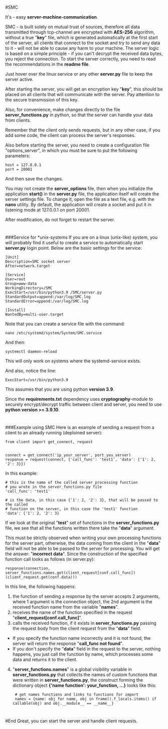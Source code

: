 #SMC

It's - easy **server-machine-communication**.

SMC - is built solely on mutual trust of sources, therefore all data transmitted through tcp-channel are encrypted with **AES-256** algorithm, without a true "**key**" file, which is generated automatically at the first start of the server, all clients that connect to the socket and try to send any data to it - will not be able to cause any harm to your machine.
The server logic is based on a simple principle - if you can't decrypt the received data bytes, you reject the connection.
To start the server correctly, you need to read the recommendations in the **readme file**.

Just hover over the linux service or any other **server.py** file to keep the server active.

After starting the server, you will get an encryption key "**key**", this should be placed on all clients that will communicate with the server.
Pay attention to the secure transmission of this key.

Also, for convenience, make changes directly to the file **server_functions.py** in python, so that the server can handle your data from clients.

Remember that the client only sends requests, but in any other case, if you add some code, the client can process the server's responses.

Also before starting the server, you need to create a configuration file "options_server", in which you must be sure to put the following parameters:

    host = 127.0.0.1
    port = 20001

And then save the changes.

You may not create the **server_options** file, then when you initialize the application **start()** in the **server.py** file, the application itself will create the server settings file.
To change it, open the file as a text file, e.g. with the **nano** utility. By default, the application will create a socket and put it in listening mode at 127.0.0.1 on port 20001.

After modification, do not forget to restart the server.

#
###Service for *unix-systems
If you are on a linux (unix-like) system, you will probably find it useful to create a service to automatically start **server.py** login point.
Below are the basic settings for the service:

    [Unit]
    Description=SMC socket server
    After=network.target
    
    [Service]
    User=root
    Group=www-data
    WorkingDirectory=/SMC
    ExecStart=/usr/bin/python3.9 /SMC/server.py
    StandardOutput=append:/var/log/SMC.log
    StandardError=append:/var/log/SMC.log
    
    [Install]
    WantedBy=multi-user.target

Note that you can create a service file with the command:

    nano /etc/systemd/system/System/SMC.service

And then:

    systemctl daemon-reload

This will only work on systems where the systemd-service exists.

And also, notice the line:

    ExecStart=/usr/bin/python3.9

This assumes that you are using python **version 3.9**.

Since the **requirements.txt** dependency uses 
**cryptography**-module to securely encrypt/decrypt traffic between client and server, you need to use **python version >= 3.9.10**.

#
###Example using SMC
Here is an example of sending a request from a client to an already running (deploined server):

    from client import get_connect, request
    
    
    connect = get_connect('ip_your_server', port_you_server)
    response = request(connect, {'call_func': 'test1', 'data': {'1': 2, '2': 3}})
    
In this example:

    # this is the name of the called server processing function
    # you wrote in the server_functions.py file
    'call_func': 'test1'
    
    # is the data, in this case {'1': 2, '2': 3}, that will be passed to the called
    # function on the server, in this case the 'test1' function
    'data': {'1': 2, '2': 3}

If we look at the original "**test**" set of functions in the **server_functions.py** file, we see that all the functions written there take the "**data**" argument.

This must be strictly observed when writing your own processing functions for the server part, otherwise, the data coming from the client in the "**data**" field will not be able to be passed to the server for processing. You will get the answer: "**incorrect data**". Since the construction of the specified function call looks as follows (in server.py):

`response(connection, server_functions.names.get(client_request[conf.call_func])(client_request.get(conf.data)))`

In this line, the following happens:
1. the function of sending a response by the server accepts 2 arguments, where 1 argument is the connection object, the 2nd argument is the received function name from the variable "**names**".
2. receives the name of the function specified in the request "**client_request[conf.call_func]**".
3. calls the received function, if it exists in **server_functions.py** passing the request body from the client request from the "**data**" field.
- If you specify the function name incorrectly and it is not found, the server will return the response "**call_func not found**".
- If you don't specify the "**data**" field in the request to the server, nothing happens, you just call the function by name, which processes some data and returns it to the client.
4. "**server_functions.names**" is a global visibility variable in **server_functions.py** that collects the names of custom functions that were written in **server_functions.py**, the construct forming the dictionary object **{'name function': your_function, ...}** looks like this:

        # get names functions and links to functions for import
        names = {name: obj for name, obj in frame().f_locals.items() if callable(obj) and obj.__module__ == __name__}

#
#End
Great, you can start the server and handle client requests.